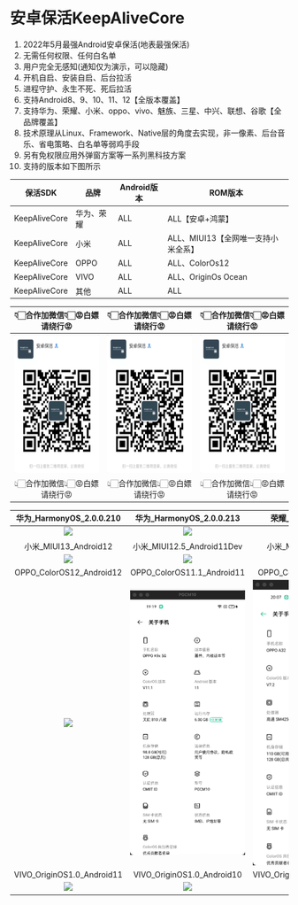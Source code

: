 # 安卓保活KeepAliveCore 
1. 2022年5月最强Android安卓保活(地表最强保活)  
2. 无需任何权限、任何白名单  
3. 用户完全无感知(通知仅为演示，可以隐藏)  
4. 开机自启、安装自启、后台拉活  
5. 进程守护、永生不死、死后拉活  
6. 支持Android8、9、10、11、12【全版本覆盖】  
7. 支持华为、荣耀、小米、oppo、vivo、魅族、三星、中兴、联想、谷歌【全品牌覆盖】
8. 技术原理从Linux、Framework、Native层的角度去实现，非一像素、后台音乐、省电策略、白名单等弱鸡手段  
9. 另有免权限应用外弹窗方案等一系列黑科技方案
10. 支持的版本如下图所示

保活SDK|品牌|Android版本|ROM版本
---|---|---|---
KeepAliveCore|华为、荣耀|ALL|ALL【安卓+鸿蒙】
KeepAliveCore|小米|ALL|ALL、MIUI13【全网唯一支持小米全系】
KeepAliveCore|OPPO|ALL|ALL、ColorOs12
KeepAliveCore|VIVO|ALL|ALL、OriginOs Ocean
KeepAliveCore|其他|ALL|ALL
  
|👇🏻合作加微信👇🏻😡白嫖请绕行😡|👇🏻合作加微信👇🏻😡白嫖请绕行😡|👇🏻合作加微信👇🏻😡白嫖请绕行😡|
|:--:|:--:|:--:|
|<img src="keepalive.jpg" width = "210" height = "250"/>|<img src="keepalive.jpg" width = "210" height = "250"/>|<img src="keepalive.jpg" width = "210" height = "250"/>|  
|👆🏻合作加微信👆🏻😡白嫖请绕行😡|👆🏻合作加微信👆🏻😡白嫖请绕行😡|👆🏻合作加微信👆🏻😡白嫖请绕行😡|

|华为_HarmonyOS_2.0.0.210|华为_HarmonyOS_2.0.0.213|荣耀_HarmonyOS_2.0.0|
|:--:|:--:|:--:|
|![](华为_HarmonyOS_2.0.0.210.mp4.gif)|![](华为_HarmonyOS_2.0.0.213.mp4.gif)|![](荣耀_HarmonyOS_2.0.0.mp4.gif)
|小米_MIUI13_Android12|小米_MIUI12.5_Android11Dev|小米_MIUI12.5_Android11|
|![](小米_MIUI13_Android12.mp4.gif)|![](小米_MIUI12.5_Android11Dev.mp4.gif)|![](小米_MIUI12.5_Android11.mp4.gif)|
|OPPO_ColorOS12_Android12|OPPO_ColorOS11.1_Android11|OPPO_ColorOS_7.2_Android10|
|![](OPPO_ColorOS12_Android12.mp4.gif)|![](OPPO_ColorOS11.1_Android11.mp4.gif)|![](OPPO_ColorOS_7.2_Android10.mp4.gif)|
|VIVO_OriginOS1.0_Android11|VIVO_OriginOS1.0_Android10|VIVO_OriginOS_Ocean_Android10|
|![](VIVO_OriginOS1.0_Android11.mp4.gif)|![](VIVO_OriginOS1.0_Android10.mp4.gif)|![](VIVO_OriginOSOcean_Android10.mp4.gif)|
